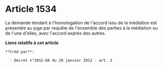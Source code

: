 # Article 1534

La demande tendant à l'homologation de l'accord issu de la médiation est présentée au juge par requête de l'ensemble des
parties à la médiation ou de l'une d'elles, avec l'accord exprès des autres.

**Liens relatifs à cet article**

	**Créé par**:

	  - Décret n°2012-66 du 20 janvier 2012 - art. 2
